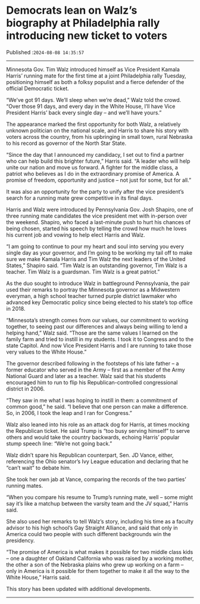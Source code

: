 # Democrats lean on Walz’s biography at Philadelphia rally introducing new ticket to voters

Published :`2024-08-08 14:35:57`

---

Minnesota Gov. Tim Walz introduced himself as Vice President Kamala Harris’ running mate for the first time at a joint Philadelphia rally Tuesday, positioning himself as both a folksy populist and a fierce defender of the official Democratic ticket.

“We’ve got 91 days. We’ll sleep when we’re dead,” Walz told the crowd. “Over those 91 days, and every day in the White House, I’ll have Vice President Harris’ back every single day – and we’ll have yours.”

The appearance marked the first opportunity for both Walz, a relatively unknown politician on the national scale, and Harris to share his story with voters across the country, from his upbringing in small town, rural Nebraska to his record as governor of the North Star State.

“Since the day that I announced my candidacy, I set out to find a partner who can help build this brighter future,” Harris said. “A leader who will help unite our nation and move us forward. A fighter for the middle class, a patriot who believes as I do in the extraordinary promise of America. A promise of freedom, opportunity and justice – not just for some, but for all.”

It was also an opportunity for the party to unify after the vice president’s search for a running mate grew competitive in its final days.

Harris and Walz were introduced by Pennsylvania Gov. Josh Shapiro, one of three running mate candidates the vice president met with in-person over the weekend. Shapiro, who faced a last-minute push to hurt his chances of being chosen, started his speech by telling the crowd how much he loves his current job and vowing to help elect Harris and Walz.

“I am going to continue to pour my heart and soul into serving you every single day as your governor, and I’m going to be working my tail off to make sure we make Kamala Harris and Tim Walz the next leaders of the United States,” Shapiro said. “Tim Walz is an outstanding governor, Tim Walz is a teacher. Tim Walz is a guardsman. Tim Walz is a great patriot.”

As the duo sought to introduce Walz in battleground Pennsylvania, the pair used their remarks to portray the Minnesota governor as a Midwestern everyman, a high school teacher turned purple district lawmaker who advanced key Democratic policy since being elected to his state’s top office in 2018.

“Minnesota’s strength comes from our values, our commitment to working together, to seeing past our differences and always being willing to lend a helping hand,” Walz said. “Those are the same values I learned on the family farm and tried to instill in my students. I took it to Congress and to the state Capitol. And now Vice President Harris and I are running to take those very values to the White House.”

The governor described following in the footsteps of his late father – a former educator who served in the Army – first as a member of the Army National Guard and later as a teacher. Walz said that his students encouraged him to run to flip his Republican-controlled congressional district in 2006.

“They saw in me what I was hoping to instill in them: a commitment of common good,” he said. “I believe that one person can make a difference. So, in 2006, I took the leap and I ran for Congress.”

Walz also leaned into his role as an attack dog for Harris, at times mocking the Republican ticket. He said Trump is “too busy serving himself” to serve others and would take the country backwards, echoing Harris’ popular stump speech line: “We’re not going back.”

Walz didn’t spare his Republican counterpart, Sen. JD Vance, either, referencing the Ohio senator’s Ivy League education and declaring that he “can’t wait” to debate him.

She took her own jab at Vance, comparing the records of the two parties’ running mates.

“When you compare his resume to Trump’s running mate, well – some might say it’s like a matchup between the varsity team and the JV squad,” Harris said.

She also used her remarks to tell Walz’s story, including his time as a faculty advisor to his high school’s Gay Straight Alliance, and said that only in America could two people with such different backgrounds win the presidency.

“The promise of America is what makes it possible for two middle class kids – one a daughter of Oakland California who was raised by a working mother, the other a son of the Nebraska plains who grew up working on a farm – only in America is it possible for them together to make it all the way to the White House,” Harris said.

This story has been updated with additional developments.

---

